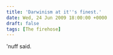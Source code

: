 ```yaml
---
title: 'Darwinism at it''s finest.'
date: Wed, 24 Jun 2009 18:00:00 +0000
draft: false
tags: [The firehose]
---
```


  
  
'nuff said.